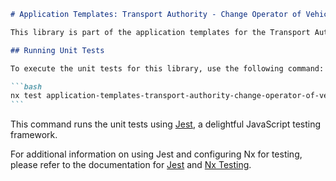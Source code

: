 ````markdown
# Application Templates: Transport Authority - Change Operator of Vehicle

This library is part of the application templates for the Transport Authority, specifically dealing with changing the operator of a vehicle. The library was generated using [Nx](https://nx.dev), a powerful toolkit to build scalable applications.

## Running Unit Tests

To execute the unit tests for this library, use the following command:

```bash
nx test application-templates-transport-authority-change-operator-of-vehicle
```
````

This command runs the unit tests using [Jest](https://jestjs.io), a delightful JavaScript testing framework.

For additional information on using Jest and configuring Nx for testing, please refer to the documentation for [Jest](https://jestjs.io/docs/getting-started) and [Nx Testing](https://nx.dev/latest/node/core/testing).

```

```
